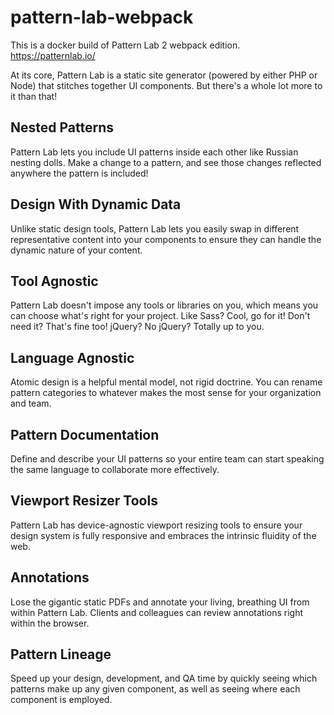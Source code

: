 # pattern-lab-webpack

This is a docker build of Pattern Lab 2 webpack edition.
https://patternlab.io/

At its core, Pattern Lab is a static site generator (powered by either PHP or Node) that stitches together UI components. But there's a whole lot more to it than that!

## Nested Patterns
Pattern Lab lets you include UI patterns inside each other like Russian nesting dolls. Make a change to a pattern, and see those changes reflected anywhere the pattern is included!

## Design With Dynamic Data
Unlike static design tools, Pattern Lab lets you easily swap in different representative content into your components to ensure they can handle the dynamic nature of your content.

## Tool Agnostic
Pattern Lab doesn't impose any tools or libraries on you, which means you can choose what's right for your project. Like Sass? Cool, go for it! Don't need it? That's fine too! jQuery? No jQuery? Totally up to you.

## Language Agnostic
Atomic design is a helpful mental model, not rigid doctrine. You can rename pattern categories to whatever makes the most sense for your organization and team.

## Pattern Documentation
Define and describe your UI patterns so your entire team can start speaking the same language to collaborate more effectively.

## Viewport Resizer Tools
Pattern Lab has device-agnostic viewport resizing tools to ensure your design system is fully responsive and embraces the intrinsic fluidity of the web.

## Annotations
Lose the gigantic static PDFs and annotate your living, breathing UI from within Pattern Lab. Clients and colleagues can review annotations right within the browser.

## Pattern Lineage
Speed up your design, development, and QA time by quickly seeing which patterns make up any given component, as well as seeing where each component is employed.
